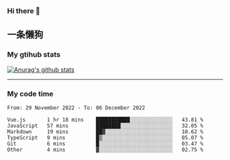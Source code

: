 ### Hi there 👋

## 一条懒狗
<!--
**kiss-me-quickly/kiss-me-quickly** is a ✨ _special_ ✨ repository because its `README.md` (this file) appears on your GitHub profile.

Here are some ideas to get you started:

- 🔭 I’m currently working on ...
- 🌱 I’m currently learning ...
- 👯 I’m looking to collaborate on ...
- 🤔 I’m looking for help with ...
- 💬 Ask me about ...
- 📫 How to reach me: ...
- 😄 Pronouns: ...
- ⚡ Fun fact: ...
-->


### My gtihub stats

[![Anurag's github stats](https://github-readme-stats.vercel.app/api?username=kiss-me-quickly)](https://github.com/anuraghazra/github-readme-stats)

***

### My code time

<!--START_SECTION:waka-->

```text
From: 29 November 2022 - To: 06 December 2022

Vue.js       1 hr 18 mins    ███████████░░░░░░░░░░░░░░   43.81 %
JavaScript   57 mins         ████████░░░░░░░░░░░░░░░░░   32.05 %
Markdown     19 mins         ██▓░░░░░░░░░░░░░░░░░░░░░░   10.62 %
TypeScript   9 mins          █▒░░░░░░░░░░░░░░░░░░░░░░░   05.07 %
Git          6 mins          █░░░░░░░░░░░░░░░░░░░░░░░░   03.47 %
Other        4 mins          ▓░░░░░░░░░░░░░░░░░░░░░░░░   02.75 %
```

<!--END_SECTION:waka-->
